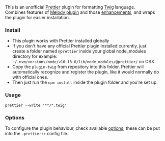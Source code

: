 This is an unofficial [Prettier](https://github.com/prettier/prettier) plugin for formatting [Twig](https://twig.symfony.com) language.  
Combines features of [Melody plugin](https://github.com/trivago/prettier-plugin-twig-melody) and those [enhancements](https://github.com/mubaraqwahab/prettier-plugin-twig-enhancements), and wraps the plugin for easier installation.

### Install
- This plugin works with Prettier installed globally
- If you don't have any official Prettier plugin installed currently, just create a folder named `@prettier` inside your global node_modules directory
for example: `~/.nvm/versions/node/v16.13.0/lib/node_modules/@prettier/` on OSX.
- Copy the `plugin-twig` from repository into this folder. Prettier will automatically recognize and register the plugin, like it would normally do with official ones.
- Then just run the `npm install` inside the plugin folder and you're set up.

### Usage
```
prettier --write "**/*.twig"
```

### Options
To configure the plugin behaviour, check available [options](https://github.com/trivago/prettier-plugin-twig-melody#options), these can be put into the `.prettierrc` config file.
